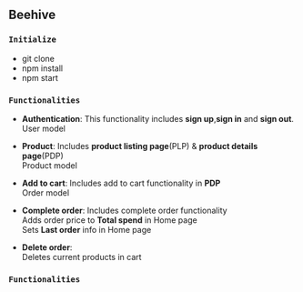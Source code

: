 ## Beehive

### `Initialize`

- git clone 
- npm install
- npm start

### `Functionalities`


- **Authentication**: 
This functionality includes **sign up**,**sign in** and **sign out**.  
User model

- **Product**: 
Includes **product listing page**(PLP) & **product details page**(PDP)  
Product model


- **Add to cart**: 
Includes add to cart functionality in **PDP**  
Order model

- **Complete order**: 
Includes complete order functionality  
Adds order price to **Total spend** in Home page  
Sets **Last order** info in Home page  

- **Delete order**:   
Deletes current products in cart  

### `Functionalities`

